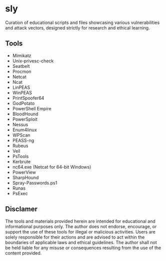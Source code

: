 # sly
Curation of educational scripts and files showcasing various vulnerabilities and attack vectors, designed strictly for research and ethical learning.

## Tools
- Mimikatz
- Unix-privesc-check
- Seatbelt
- Procmon
- Netcat
- Ncat
- LinPEAS
- WinPEAS
- PrintSpoofer64
- GodPotato
- PowerShell Empire
- BloodHound
- PowerSploit
- Nessus
- Enum4linux
- WPScan
- PEASS-ng
- Rubeus
- Veil
- PsTools
- Kerbrute
- nc64.exe (Netcat for 64-bit Windows)
- PowerView
- SharpHound
- Spray-Passwords.ps1
- Runas
- PsExec

## Disclamer 
The tools and materials provided herein are intended for educational and informational purposes only. The author does not endorse, encourage, or support the use of these tools for illegal or malicious activities. Users are solely responsible for their actions and are advised to act within the boundaries of applicable laws and ethical guidelines. The author shall not be held liable for any misuse or consequences resulting from the use of the content provided.
